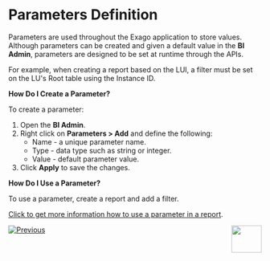# Parameters Definition

Parameters are used throughout the Exago application to store values. Although parameters can be created and given a default value in the **BI Admin**, parameters are designed to be set at runtime through the APIs. 

For example, when creating a report based on the LUI, a filter must be set on the LU's Root table using the Instance ID. 

**How Do I Create a Parameter?**

To create a parameter:

1. Open the **BI Admin**.
2. Right click on **Parameters > Add** and define the following:
   - Name - a unique parameter name.
   - Type - data type such as string or integer.
   - Value - default parameter value.
3. Click **Apply** to save the changes.

**How Do I Use a Parameter?**

To use a parameter, create a report and add a filter.

[Click to get more information how to use a parameter in a report](05_report_creation_guidelines.md).



[![Previous](/articles/images/Previous.png)](03_Metadata_Setup.md)[<img align="right" width="60" height="54" src="/articles/images/Next.png">](05_report_creation_guidelines.md)

